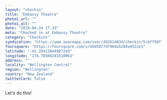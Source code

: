 ```yaml
---
layout: "checkin"
title: "Embassy Theatre"
photo1_url: ""
photo1_alt: ""
date: "2019-04-24 17:33"
meta: "Checked in at Embassy Theatre"
category: "Checkins"
syndication: "https://www.swarmapp.com/user/492614834/checkin/5cbff50f7c891c002dea1c89"
foursquare: "https://foursquare.com/v/4b05877df964a5204a9522e3"
latitude: "-41.29412844987249"
longitude: "174.78388281910063"
address: ""
locality: "Wellington Central"
region: "Wellington"
country: "New Zealand"
twitterCard: false
---
```

Let's do this!
